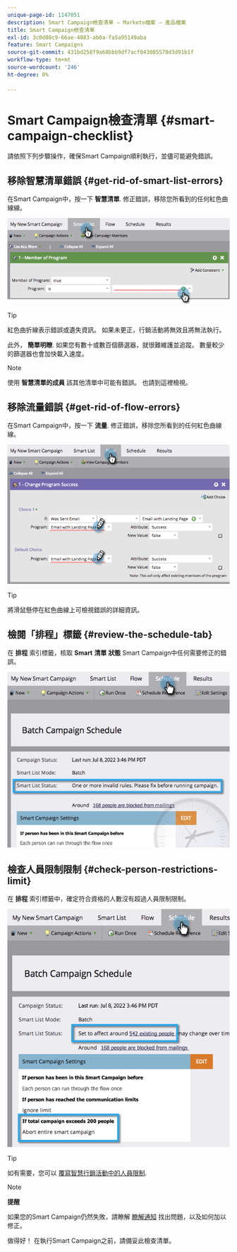 ```yaml
---
unique-page-id: 1147051
description: Smart Campaign檢查清單 — Marketo檔案 — 產品檔案
title: Smart Campaign檢查清單
exl-id: 3c0d08c9-66ae-4083-ab0a-fa5a95149aba
feature: Smart Campaigns
source-git-commit: 431bd258f9a68bbb9df7acf043085578d3d91b1f
workflow-type: tm+mt
source-wordcount: '246'
ht-degree: 0%

---
```


# Smart Campaign檢查清單 {#smart-campaign-checklist}

請依照下列步驟操作，確保Smart Campaign順利執行，並儘可能避免錯誤。

## 移除智慧清單錯誤 {#get-rid-of-smart-list-errors}

在Smart Campaign中，按一下 **智慧清單**. 修正錯誤，移除您所看到的任何紅色曲線線。

![](assets/smart-campaign-checklist-1.png)

>[!TIP]
>
>紅色曲折線表示錯誤或遺失資訊。 如果未更正，行銷活動將無效且將無法執行。
>
>此外， **簡單明瞭**. 如果您有數十或數百個篩選器，就很難維護並追蹤。 數量較少的篩選器也會加快載入速度。

>[!NOTE]
>
>使用 **智慧清單的成員** 該其他清單中可能有錯誤。 也請到這裡檢視。

## 移除流量錯誤 {#get-rid-of-flow-errors}

在Smart Campaign中，按一下 **流量**. 修正錯誤，移除您所看到的任何紅色曲線線。

![](assets/smart-campaign-checklist-2.png)

>[!TIP]
>
>將滑鼠懸停在紅色曲線上可檢視錯誤的詳細資訊。

## 檢閱「排程」標籤 {#review-the-schedule-tab}

在 **排程** 索引標籤，核取 **Smart** **清單** **狀態** Smart Campaign中任何需要修正的錯誤。

![](assets/smart-campaign-checklist-3.png)

## 檢查人員限制限制 {#check-person-restrictions-limit}

在 **排程** 索引標籤中，確定符合資格的人數沒有超過人員限制限制。

![](assets/smart-campaign-checklist-4.png)

>[!TIP]
>
>如有需要，您可以 [覆寫智慧行銷活動中的人員限制](/help/marketo/product-docs/core-marketo-concepts/smart-campaigns/using-smart-campaigns/override-person-restrictions-in-a-smart-campaign.md).

>[!NOTE]
>
>**提醒**
>
>如果您的Smart Campaign仍然失敗，請瞭解 [瞭解通知](/help/marketo/product-docs/core-marketo-concepts/miscellaneous/understanding-notifications.md) 找出問題，以及如何加以修正。

做得好！ 在執行Smart Campaign之前，請備妥此檢查清單。
